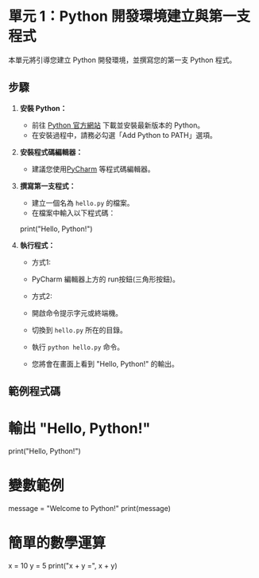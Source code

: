 # 單元 1：Python 開發環境建立與第一支程式

本單元將引導您建立 Python 開發環境，並撰寫您的第一支 Python 程式。

## 步驟

1.  **安裝 Python：**
    * 前往 [Python 官方網站](https://www.python.org/downloads/) 下載並安裝最新版本的 Python。
    * 在安裝過程中，請務必勾選「Add Python to PATH」選項。
2.  **安裝程式碼編輯器：**
    * 建議您使用[PyCharm](https://www.jetbrains.com/pycharm/) 等程式碼編輯器。
3.  **撰寫第一支程式：**
    * 建立一個名為 `hello.py` 的檔案。
    * 在檔案中輸入以下程式碼：

    print("Hello, Python!")

4.  **執行程式：**
    * 方式1:
    * PyCharm 編輯器上方的 run按鈕(三角形按鈕)。

    * 方式2:
    * 開啟命令提示字元或終端機。
    * 切換到 `hello.py` 所在的目錄。
    * 執行 `python hello.py` 命令。
    * 您將會在畫面上看到 "Hello, Python!" 的輸出。

## 範例程式碼

# 輸出 "Hello, Python!"
print("Hello, Python!")

# 變數範例
message = "Welcome to Python!"
print(message)

# 簡單的數學運算
x = 10
y = 5
print("x + y =", x + y)
